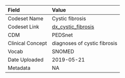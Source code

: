 |Field            |Value                        |
|:----------------|:----------------------------|
|Codeset Name     |Cystic fibrosis              |
|Codeset Link     |[dx_cystic_fibrosis](https://github.com/PEDSnet/Variable-Dictionary/blob/main/condition/dx_cystic_fibrosis.csv)|
|CDM              |PEDSnet                      |
|Clinical Concept |diagnoses of cystic fibrosis |
|Vocab            |SNOMED                       |
|Date Uploaded    |2019-05-21                   |
|Metadata         |NA                           |
